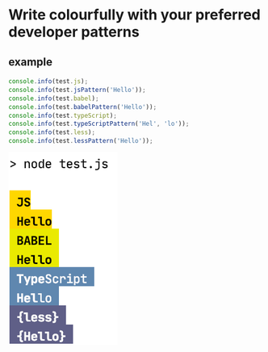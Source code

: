 # Write colourfully with your preferred developer patterns

## example

```javascript
console.info(test.js);
console.info(test.jsPattern('Hello'));
console.info(test.babel);
console.info(test.babelPattern('Hello'));
console.info(test.typeScript);
console.info(test.typeScriptPattern('Hel', 'lo'));
console.info(test.less);
console.info(test.lessPattern('Hello'));

```

![example sample](example.png)

